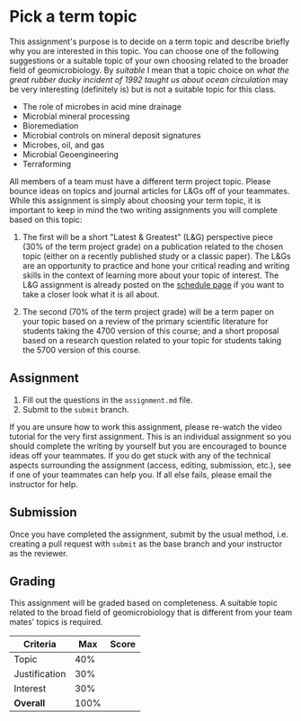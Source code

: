 # Pick a term topic

This assignment's purpose is to decide on a term topic and describe briefly why you are interested in this topic. You can choose one of the following suggestions or a suitable topic of your own choosing related to the broader field of geomicrobiology. By *suitable* I mean that a topic choice on *what the great rubber ducky incident of 1992 taught us about ocean circulation* may be very interesting (definitely is) but is not a suitable topic for this class.

 - The role of microbes in acid mine drainage
 - Microbial mineral processing
 - Bioremediation
 - Microbial controls on mineral deposit signatures
 - Microbes, oil, and gas
 - Microbial Geoengineering
 - Terraforming

All members of a team must have a different term project topic. Please bounce ideas on topics and journal articles for L&Gs off of your teammates. While this assignment is simply about choosing your term topic, it is important to keep in mind the two writing assignments you will complete based on this topic:

1. The first will be a short "Latest & Greatest" (L&G) perspective piece (30% of the term project grade) on a publication related to the chosen topic (either on a recently published study or a classic paper). The L&Gs are an opportunity to practice and hone your critical reading and writing skills in the context of learning more about your topic of interest. The L&G assignment is already posted on the [schedule page](https://2017-geomicrobiology.github.io/schedule/#assignments) if you want to take a closer look what it is all about.

2. The second (70% of the term project grade) will be a term paper on your topic based on a review of the primary scientific literature for students taking the 4700 version of this course; and a short proposal based on a research question related to your topic for students taking the 5700 version of this course.

## Assignment

1. Fill out the questions in the `assignment.md` file.
2. Submit to the `submit` branch.

If you are unsure how to work this assignment, please re-watch the video tutorial for the very first assignment. This is an individual assignment so you should complete the writing by yourself but you are encouraged to bounce ideas off your teammates. If you do get stuck with any of the technical aspects surrounding the assignment (access, editing, submission, etc.), see if one of your teammates can help you. If all else fails, please email the instructor for help.

## Submission

Once you have completed the assignment, submit by the usual method, i.e. creating a pull request with `submit` as the base branch and your instructor as the reviewer.

## Grading

This assignment will be graded based on completeness. A suitable topic related to the broad field of geomicrobiology that is different from your team mates' topics is required.

Criteria      | Max  | Score
--------------|------|------
Topic         | 40%  |
Justification | 30%  |
Interest      | 30%  |
**Overall**   | 100% |
